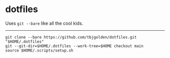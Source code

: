# dotfiles

Uses `git --bare` like all the cool kids.

---

```
git clone --bare https://github.com/tbjgolden/dotfiles.git "$HOME/.dotfiles"
git --git-dir=$HOME/.dotfiles --work-tree=$HOME checkout main
source $HOME/.scripts/setup.sh
```
